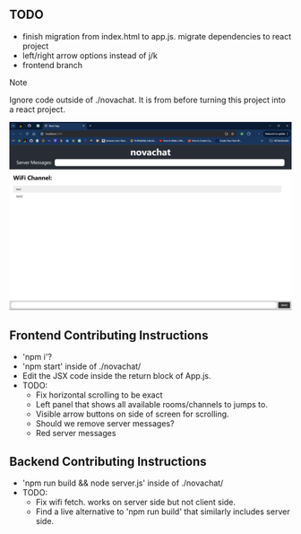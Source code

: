 ## TODO
- finish migration from index.html to app.js. migrate dependencies to react project
- left/right arrow options instead of j/k
- frontend branch

> [!NOTE]
> Ignore code outside of ./novachat. It is from before turning this project into a react project.

![Alt text](./novachat/public/homepagescreenshot.png)

## Frontend Contributing Instructions
- 'npm i'?
- 'npm start' inside of ./novachat/
- Edit the JSX code inside the return block of App.js.
- TODO:
  - Fix horizontal scrolling to be exact
  - Left panel that shows all available rooms/channels to jumps to.
  - Visible arrow buttons on side of screen for scrolling.
  - Should we remove server messages?
  - Red server messages


## Backend Contributing Instructions
- 'npm run build && node server.js' inside of ./novachat/
- TODO:
  - Fix wifi fetch. works on server side but not client side.
  - Find a live alternative to 'npm run build' that similarly includes server side.
